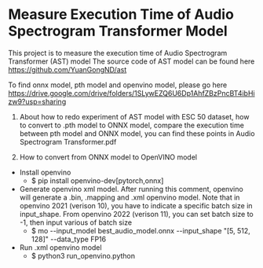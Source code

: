 # Measure Execution Time of Audio Spectrogram Transformer Model
This project is to measure the execution time of Audio Spectrogram Transformer (AST) model
The source code of AST model can be found here
https://github.com/YuanGongND/ast

To find onnx model, pth model and openvino model, please go here
https://drive.google.com/drive/folders/1SLywEZQ6U6Dp1AhfZBzPncBT4ibHizw9?usp=sharing

1. About how to redo experiment of AST model with ESC 50 dataset, how to convert to .pth model to ONNX model, compare the execution time between pth model and ONNX model, you can find these points in Audio Spectrogram Transformer.pdf

2. How to convert from ONNX model to OpenVINO model
- Install openvino
  + $ pip install openvino-dev[pytorch,onnx]
- Generate openvino xml model. After running this comment, openvino will generate a .bin, .mapping and .xml openvino model. Note that in openvino 2021 (verison 10), you have to indicate a specific batch size in input_shape. From openvino 2022 (verison 11), you can set batch size to -1, then input various of batch size
  + $ mo --input_model best_audio_model.onnx --input_shape "[5, 512, 128]" --data_type FP16
- Run .xml openvino model
  + $ python3 run_openvino.python
